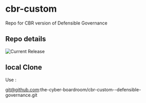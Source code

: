 # cbr-custom
Repo for CBR version of Defensible Governance 


## Repo details

![Current Release](https://img.shields.io/badge/release-v0.1.21-blue)

## local Clone

Use :

git@github.com:the-cyber-boardroom/cbr-custom--defensible-governance.git
